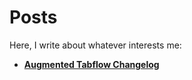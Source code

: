 # Posts

Here, I write about whatever interests me:

- **[Augmented Tabflow Changelog](/pages/posts/augmented-tabflow-changelog.html)**
